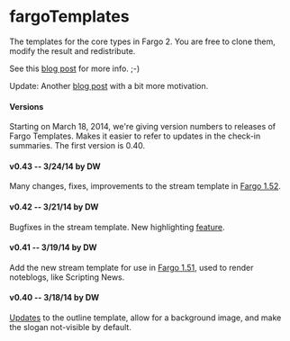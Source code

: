 fargoTemplates
==============

The templates for the core types in Fargo 2. You are free to clone them, modify the result and redistribute. 

See this <a href="http://fargo.io/blog/2014/02/01/templatesInGithub.html">blog post</a> for more info. ;-)

Update: Another <a href="http://scripting.com/2014/03/07/myTemplatesAreOpenSource.html">blog post</a> with a bit more motivation. 

#### Versions

Starting on March 18, 2014, we're giving version numbers to releases of Fargo Templates. Makes it easier to refer to updates in the check-in summaries. The first version is 0.40.

#### v0.43 -- 3/24/14 by DW

Many changes, fixes, improvements to the stream template in <a href="http://fargo.io/blog/2014/03/24/fargo152.html">Fargo 1.52</a>. 

#### v0.42 -- 3/21/14 by DW

Bugfixes in the stream template. New highlighting <a href="http://scripting.com/2014/03/20/#a1395355896">feature</a>. 

#### v0.41 -- 3/19/14 by DW

Add the new stream template for use in <a href="http://fargo.io/blog/2014/03/18/testingFargo151.html">Fargo 1.51</a>, used to render noteblogs, like Scripting News.

#### v0.40 -- 3/18/14 by DW

<a href="http://fargo.io/blog/2014/03/18/updatedOutlineTemplate.html">Updates</a> to the outline template, allow for a background image, and make the slogan not-visible by default. 
